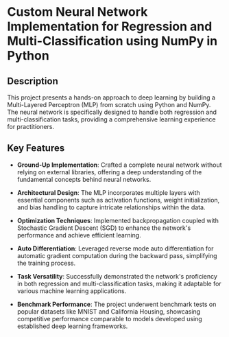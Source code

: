 # Custom Neural Network Implementation for Regression and Multi-Classification using NumPy in Python

## Description
This project presents a hands-on approach to deep learning by building a Multi-Layered Perceptron (MLP) from scratch using Python and NumPy. The neural network is specifically designed to handle both regression and multi-classification tasks, providing a comprehensive learning experience for practitioners.

## Key Features
- **Ground-Up Implementation**: Crafted a complete neural network without relying on external libraries, offering a deep understanding of the fundamental concepts behind neural networks.

- **Architectural Design**: The MLP incorporates multiple layers with essential components such as activation functions, weight initialization, and bias handling to capture intricate relationships within the data.

- **Optimization Techniques**: Implemented backpropagation coupled with Stochastic Gradient Descent (SGD) to enhance the network's performance and achieve efficient learning.

- **Auto Differentiation**: Leveraged reverse mode auto differentiation for automatic gradient computation during the backward pass, simplifying the training process.

- **Task Versatility**: Successfully demonstrated the network's proficiency in both regression and multi-classification tasks, making it adaptable for various machine learning applications.

- **Benchmark Performance**: The project underwent benchmark tests on popular datasets like MNIST and California Housing, showcasing competitive performance comparable to models developed using established deep learning frameworks.
